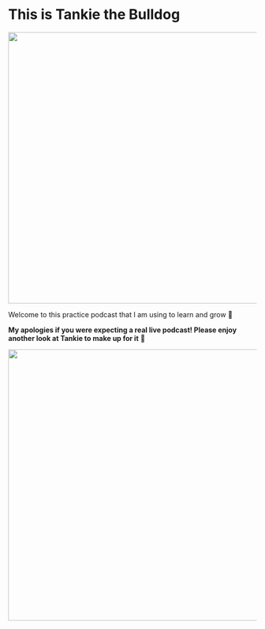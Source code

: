 # This is Tankie the Bulldog

<img src="tankie_soccer_2.JPG" width="550">
  
Welcome to this practice podcast that I am using to learn and grow 🌳
  
**My apologies if you were expecting a real live podcast! Please enjoy another look at Tankie to make up for it** 🙂

<img src="tankie_soccer_4.JPG" width="550">
